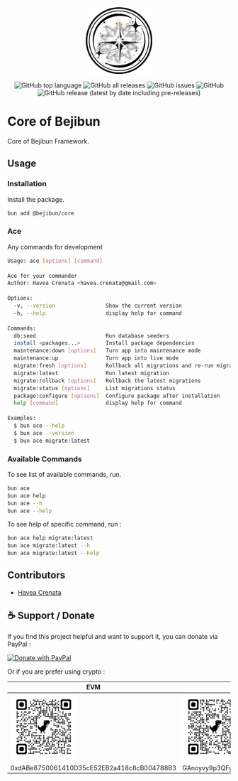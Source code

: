 <div align="center">

<img src="https://github.com/crenata/bejibun/blob/master/public/images/bejibun.png?raw=true" width="150" alt="Bejibun" />

![GitHub top language](https://img.shields.io/github/languages/top/crenata/bejibun-core)
![GitHub all releases](https://img.shields.io/github/downloads/crenata/bejibun-core/total)
![GitHub issues](https://img.shields.io/github/issues/crenata/bejibun-core)
![GitHub](https://img.shields.io/github/license/crenata/bejibun-core)
![GitHub release (latest by date including pre-releases)](https://img.shields.io/github/v/release/crenata/bejibun-core?display_name=tag&include_prereleases)

</div>

# Core of Bejibun
Core of Bejibun Framework.

## Usage

### Installation
Install the package.

```bash
bun add @bejibun/core
```

### Ace
Any commands for development

```bash
Usage: ace [options] [command]

Ace for your commander
Author: Havea Crenata <havea.crenata@gmail.com>

Options:
  -v, --version                Show the current version
  -h, --help                   display help for command

Commands:
  db:seed                      Run database seeders
  install <packages...>        Install package dependencies
  maintenance:down [options]   Turn app into maintenance mode
  maintenance:up               Turn app into live mode
  migrate:fresh [options]      Rollback all migrations and re-run migrations
  migrate:latest               Run latest migration
  migrate:rollback [options]   Rollback the latest migrations
  migrate:status [options]     List migrations status
  package:configure [options]  Configure package after installation
  help [command]               display help for command

Examples:
  $ bun ace --help
  $ bun ace --version
  $ bun ace migrate:latest
```

### Available Commands
To see list of available commands, run.

```bash
bun ace
bun ace help
bun ace --h
bun ace --help
```

To see help of specific command, run :

```bash
bun ace help migrate:latest
bun ace migrate:latest --h
bun ace migrate:latest --help
```

## Contributors
- [Havea Crenata](mailto:havea.crenata@gmail.com)

## ☕ Support / Donate

If you find this project helpful and want to support it, you can donate via PayPal :

[![Donate with PayPal](https://img.shields.io/badge/Donate-PayPal-blue.svg?logo=paypal)](https://paypal.me/hafiizhghulam)

Or if you are prefer using crypto :

| EVM                                                                                                     | Solana                                                                                                  |
| ------------------------------------------------------------------------------------------------------- | ------------------------------------------------------------------------------------------------------- |
| <img src="https://github.com/crenata/bejibun/blob/master/public/images/EVM.png?raw=true" width="150" /> | <img src="https://github.com/crenata/bejibun/blob/master/public/images/SOL.png?raw=true" width="150" /> |
| 0xdABe8750061410D35cE52EB2a418c8cB004788B3                                                              | GAnoyvy9p3QFyxikWDh9hA3fmSk2uiPLNWyQ579cckMn                                                            |